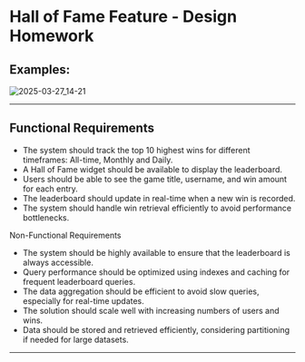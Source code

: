 # Hall of Fame Feature - Design Homework

## Examples:

![2025-03-27_14-21](https://github.com/user-attachments/assets/beca0e1b-c73e-48a9-b797-e774994da658)

---
## Functional Requirements

* The system should track the top 10 highest wins for different timeframes: All-time, Monthly and Daily.
* A Hall of Fame widget should be available to display the leaderboard.
* Users should be able to see the game title, username, and win amount for each entry.
* The leaderboard should update in real-time when a new win is recorded.
* The system should handle win retrieval efficiently to avoid performance bottlenecks.

Non-Functional Requirements
* The system should be highly available to ensure that the leaderboard is always accessible.
* Query performance should be optimized using indexes and caching for frequent leaderboard queries.
* The data aggregation should be efficient to avoid slow queries, especially for real-time updates.
* The solution should scale well with increasing numbers of users and wins.
* Data should be stored and retrieved efficiently, considering partitioning if needed for large datasets.
---
